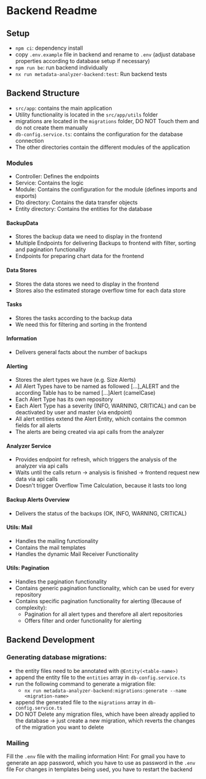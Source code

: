 # Backend Readme
## Setup
- `npm ci`: dependency install
- copy `.env.example` file in backend and rename to `.env` (adjust database properties according to database setup if necessary)
- `npm run be`: run backend individually
- `nx run metadata-analyzer-backend:test`: Run backend tests

## Backend Structure
- `src/app`: contains the main application
- Utility functionality is located in the `src/app/utils` folder
- migrations are located in the `migrations` folder, DO NOT Touch them and do not create them manually
- `db-config.service.ts`: contains the configuration for the database connection
- The other directories contain the different modules of the application

### Modules
- Controller: Defines the endpoints
- Service: Contains the logic
- Module: Contains the configuration for the module (defines imports and exports)
- Dto directory: Contains the data transfer objects
- Entity directory: Contains the entities for the database

#### BackupData
- Stores the backup data we need to display in the frontend
- Multiple Endpoints for delivering Backups to frontend with filter, sorting and pagination functionality
- Endpoints for preparing chart data for the frontend

#### Data Stores
- Stores the data stores we need to display in the frontend
- Stores also the estimated storage overflow time for each data store

#### Tasks
- Stores the tasks according to the backup data
- We need this for filtering and sorting in the frontend

#### Information
- Delivers general facts about the number of backups

#### Alerting
- Stores the alert types we have (e.g. Size Alerts)
- All Alert Types have to be named as followed [...]_ALERT and the according Table has to be named [...]Alert (camelCase)
- Each Alert Type has its own repository
- Each Alert Type has a severity (INFO, WARNING, CRITICAL) and can be deactivated by user and master (via endpoint)
- All alert entities extend the Alert Entity, which contains the common fields for all alerts
- The alerts are being created via api calls from the analyzer

#### Analyzer Service
- Provides endpoint for refresh, which triggers the analysis of the analyzer via api calls
- Waits until the calls return -> analysis is finished -> frontend request new data via api calls
- Doesn't trigger Overflow Time Calculation, because it lasts too long

#### Backup Alerts Overview
- Delivers the status of the backups (OK, INFO, WARNING, CRITICAL)

#### Utils: Mail
- Handles the mailing functionality
- Contains the mail templates
- Handles the dynamic Mail Receiver Functionality

#### Utils: Pagination
- Handles the pagination functionality
- Contains generic pagination functionality, which can be used for every repository
- Contains specific pagination functionality for alerting (Because of complexity):
    - Pagination for all alert types and therefore all alert repositories
    - Offers filter and order functionality for alerting

## Backend Development
### Generating database migrations:
- the entity files need to be annotated with `@Entity(<table-name>)`
- append the entity file to the `entities` array in `db-config.service.ts`
- run the following command to generate a migration file:
    - `nx run metadata-analyzer-backend:migrations:generate --name <migration-name>`
- append the generated file to the `migrations` array in `db-config.service.ts`
- DO NOT Delete any migration files, which have been already applied to the database -> just create a new migration, which reverts the changes of the migration you want to delete

### Mailing
Fill the `.env` file with the mailing information
Hint: For gmail you have to generate an app password, which you have to use as password in the `.env` file
For changes in templates being used, you have to restart the backend



